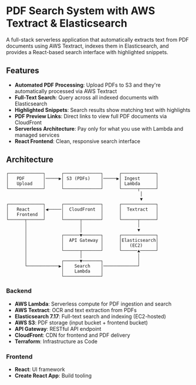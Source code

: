 # PDF Search System with AWS Textract & Elasticsearch

A full-stack serverless application that automatically extracts text from PDF documents using AWS Textract, indexes them in Elasticsearch, and provides a React-based search interface with highlighted snippets.


## Features

- **Automated PDF Processing**: Upload PDFs to S3 and they're automatically processed via AWS Textract
- **Full-Text Search**: Query across all indexed documents with Elasticsearch
- **Highlighted Snippets**: Search results show matching text with highlights
- **PDF Preview Links**: Direct links to view full PDF documents via CloudFront
- **Serverless Architecture**: Pay only for what you use with Lambda and managed services
- **React Frontend**: Clean, responsive search interface

## Architecture

```
┌─────────────┐      ┌──────────────┐      ┌─────────────┐
│   PDF       │─────▶│ S3 (PDFs)    │─────▶│ Ingest      │
│   Upload    │      │              │      │ Lambda      │
└─────────────┘      └──────────────┘      └──────┬──────┘
                                                   │
                                                   ▼
┌─────────────┐      ┌──────────────┐      ┌─────────────┐
│   React     │◀─────│  CloudFront  │      │  Textract   │
│   Frontend  │      │              │      │             │
└──────┬──────┘      └──────┬───────┘      └──────┬──────┘
       │                    │                     │
       │                    │                     ▼
       │             ┌──────▼───────┐      ┌─────────────┐
       │             │  API Gateway │      │Elasticsearch│
       │             │              │      │   (EC2)     │
       │             └──────┬───────┘      └──────▲──────┘
       │                    │                     │
       │             ┌──────▼───────┐             │
       └────────────▶│    Search    │─────────────┘
                     │    Lambda    │
                     └──────────────┘
```


### Backend
- **AWS Lambda**: Serverless compute for PDF ingestion and search
- **AWS Textract**: OCR and text extraction from PDFs
- **Elasticsearch 7.17**: Full-text search and indexing (EC2-hosted)
- **AWS S3**: PDF storage (input bucket + frontend bucket)
- **API Gateway**: RESTful API endpoint
- **CloudFront**: CDN for frontend and PDF delivery
- **Terraform**: Infrastructure as Code

### Frontend
- **React**: UI framework
- **Create React App**: Build tooling
  
